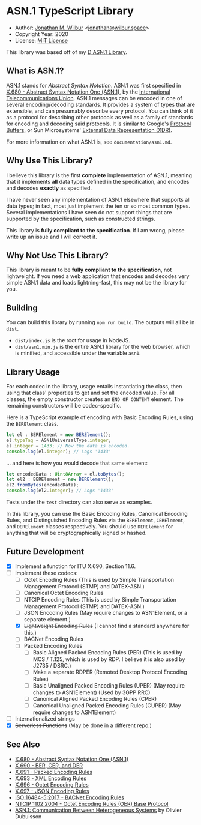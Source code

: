 # ASN.1 TypeScript Library

* Author: [Jonathan M. Wilbur](https://github.com/JonathanWilbur) <[jonathan@wilbur.space](mailto:jonathan@wilbur.space)>
* Copyright Year: 2020
* License: [MIT License](https://mit-license.org/)

This library was based off of my [D ASN.1 Library](https://github.com/JonathanWilbur/asn1-d).

## What is ASN.1?

ASN.1 stands for *Abstract Syntax Notation*. ASN.1 was first specified in
[X.680 - Abstract Syntax Notation One (ASN.1)](https://www.itu.int/rec/T-REC-X.680/en),
by the [International Telecommunications Union](https://www.itu.int/en/pages/default.aspx).
ASN.1 messages can be encoded in one of several encoding/decoding standards.
It provides a system of types that are extensible, and can presumably describe
every protocol. You can think of it as a protocol for describing other protocols
as well as a family of standards for encoding and decoding said protocols.
It is similar to Google's [Protocol Buffers](https://developers.google.com/protocol-buffers/),
or Sun Microsystems' [External Data Representation (XDR)](https://tools.ietf.org/html/rfc1014).

For more information on what ASN.1 is, see `documentation/asn1.md`.

## Why Use This Library?

I believe this library is the first **complete** implementation of ASN.1,
meaning that it implements **all** data types defined in the specification,
and encodes and decodes **exactly** as specified.

I have never seen any implementation of ASN.1 elsewhere that supports all
data types; in fact, most just implement the ten or so most common types.
Several implementations I have seen do not support things that
are supported by the specification, such as constructed strings.

This library is **fully compliant to the specification**. If I am wrong,
please write up an issue and I will correct it.

## Why Not Use This Library?

This library is meant to be **fully compliant to the specification**, not
lightweight. If you need a web application that encodes and decodes very simple
ASN.1 data and loads lightning-fast, this may not be the library for you.

## Building

You can build this library by running `npm run build`.
The outputs will all be in `dist`.

- `dist/index.js` is the root for usage in NodeJS.
- `dist/asn1.min.js` is the entire ASN.1 library for the web browser, which is
  minified, and accessible under the variable `asn1`.

## Library Usage

For each codec in the library, usage entails instantiating the class,
then using that class' properties to get and set the encoded value.
For all classes, the empty constructor creates an `END OF CONTENT`
element. The remaining constructors will be codec-specific.

Here is a TypeScript example of encoding with Basic Encoding Rules, using the
`BERElement` class.

```typescript
let el : BERElement = new BERElement();
el.typeTag = ASN1UniversalType.integer;
el.integer = 1433; // Now the data is encoded.
console.log(el.integer); // Logs '1433'
```

... and here is how you would decode that same element:

```typescript
let encodedData : Uint8Array = el.toBytes();
let el2 : BERElement = new BERElement();
el2.fromBytes(encodedData);
console.log(el2.integer); // Logs '1433'
```

Tests under the `test` directory can also serve as examples.

In this library, you can use the Basic Encoding Rules, Canonical Encoding Rules,
and Distinguished Encoding Rules via the `BERElement`, `CERElement`, and
`DERElement` classes respectively. You should use `DERElement` for anything that
will be cryptographically signed or hashed.

## Future Development

- [x] Implement a function for ITU X.690, Section 11.6.
- [ ] Implement these codecs:
  - [ ] Octet Encoding Rules (This is used by Simple Transportation Management Protocol (STMP) and DATEX-ASN.)
  - [ ] Canonical Octet Encoding Rules
  - [ ] NTCIP Encoding Rules (This is used by Simple Transportation Management Protocol (STMP) and DATEX-ASN.)
  - [ ] JSON Encoding Rules (May require changes to ASN1Element, or a separate element.)
  - [x] ~~Lightweight Encoding Rules~~ (I cannot find a standard anywhere for this.)
  - [ ] BACNet Encoding Rules
  - [ ] Packed Encoding Rules
    - [ ] Basic Aligned Packed Encoding Rules (PER) (This is used by MCS / T.125, which is used by RDP. I believe it is also used by J2735 / DSRC.)
    - [ ] Make a separate RDPER (Remoted Desktop Protocol Encoding Rules)
    - [ ] Basic Unaligned Packed Encoding Rules (UPER) (May require changes to ASN1Element) (Used by 3GPP RRC)
    - [ ] Canonical Aligned Packed Encoding Rules (CPER)
    - [ ] Canonical Unaligned Packed Encoding Rules (CUPER) (May require changes to ASN1Element)
- [ ] Internationalized strings
- [x] ~~Serverless Functions~~ (May be done in a different repo.)

## See Also

* [X.680 - Abstract Syntax Notation One (ASN.1)](https://www.itu.int/rec/T-REC-X.680/en)
* [X.690 - BER, CER, and DER](https://www.itu.int/rec/T-REC-X.690/en)
* [X.691 - Packed Encoding Rules](https://www.itu.int/rec/T-REC-X.691-201508-I/en)
* [X.693 - XML Encoding Rules](https://www.itu.int/rec/T-REC-X.693/en)
* [X.696 - Octet Encoding Rules](https://www.itu.int/rec/T-REC-X.696-201508-I/en)
* [X.697 - JSON Encoding Rules](https://www.itu.int/rec/T-REC-X.697-201710-I/en)
* [ISO 16484-5:2017 - BACNet Encoding Rules](https://www.iso.org/standard/71935.html)
* [NTCIP 1102:2004 - Octet Encoding Rules (OER) Base Protocol](https://www.nema.org/Standards/Pages/Octet-Encoding-Rules-Base-Protocol.aspx)
* [ASN.1: Communication Between Heterogeneous Systems](https://www.oss.com/asn1/resources/books-whitepapers-pubs/dubuisson-asn1-book.PDF) by Olivier Dubuisson
